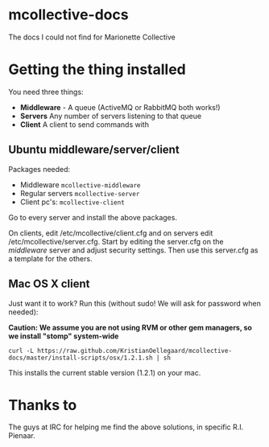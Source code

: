 mcollective-docs
================

The docs I could not find for Marionette Collective

Getting the thing installed
===========================

You need three things:

- **Middleware** - A queue (ActiveMQ or RabbitMQ both works!)
- **Servers** Any number of servers listening to that queue
- **Client** A client to send commands with


Ubuntu middleware/server/client
-------------------------------

Packages needed:
- Middleware ``mcollective-middleware``
- Regular servers ``mcollective-server``
- Client pc's: ``mcollective-client``

Go to every server and install the above packages. 

On clients, edit /etc/mcollective/client.cfg and on servers edit /etc/mcollective/server.cfg. Start by editing the server.cfg on the *middleware* server and adjust security settings. Then use this server.cfg as a template for the others.

Mac OS X client
---------------

Just want it to work? Run this (without sudo! We will ask for password when needed):

  **Caution: We assume you are not using RVM or other gem managers, so we install "stomp" system-wide**

``curl -L https://raw.github.com/KristianOellegaard/mcollective-docs/master/install-scripts/osx/1.2.1.sh | sh``

This installs the current stable version (1.2.1) on your mac.

Thanks to
=========

The guys at IRC for helping me find the above solutions, in specific R.I. Pienaar.